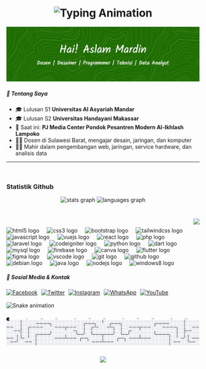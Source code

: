 <h1 align="center">
  <img src="https://readme-typing-svg.demolab.com?font=Fira+Code&pause=1000&color=20C20E&center=true&vCenter=true&width=435&lines=Halo%2C+Saya+Aslam+Mardin!;Mahasiswa+dan+Dosen+Teknik+Komputer;Full+Stack+Developer;Pakar+Jaringan" alt="Typing Animation" />
</h1>

<!-- <h3 align="center">🎓 Dosen | Desainer | Programmer | Teknisi | Data Analyst</h3> -->

![AslamMardin](github-header-image.png)


##### 👋 Tentang Saya
- 🎓 Lulusan S1 **Universitas Al Asyariah Mandar**
- 🎓 Lulusan S2 **Universitas Handayani Makassar**
- 💼 Saat ini: **PJ Media Center Pondok Pesantren Modern Al-Ikhlash Lampoko**
- 👨‍🏫 Dosen di Sulawesi Barat, mengajar desain, jaringan, dan komputer
- 👨‍💻 Mahir dalam pengembangan web, jaringan, service hardware, dan analisis data

---

<!-- ### 🧠 Keahlian Teknis
<p>
  <img src="https://img.shields.io/badge/HTML5-E34F26?style=for-the-badge&logo=html5&logoColor=white" />
  <img src="https://img.shields.io/badge/CSS3-1572B6?style=for-the-badge&logo=css3&logoColor=white" />
  <img src="https://img.shields.io/badge/JavaScript-F7DF1E?style=for-the-badge&logo=javascript&logoColor=black" />
  <img src="https://img.shields.io/badge/PHP-777BB4?style=for-the-badge&logo=php&logoColor=white" />
  <img src="https://img.shields.io/badge/TailwindCSS-38B2AC?style=for-the-badge&logo=tailwind-css&logoColor=white" />
  <img src="https://img.shields.io/badge/Bootstrap-563D7C?style=for-the-badge&logo=bootstrap&logoColor=white" />
  <img src="https://img.shields.io/badge/Vue.js-4FC08D?style=for-the-badge&logo=vue.js&logoColor=white" />
  <img src="https://img.shields.io/badge/React-61DAFB?style=for-the-badge&logo=react&logoColor=black" />
  <img src="https://img.shields.io/badge/Pascal-00599C?style=for-the-badge&logo=pascal&logoColor=white" />
  <img src="https://img.shields.io/badge/Laravel-FF2D20?style=for-the-badge&logo=laravel&logoColor=white" />
  <img src="https://img.shields.io/badge/Visual%20Basic-68217A?style=for-the-badge&logo=visual-studio&logoColor=white" />
  <img src="https://img.shields.io/badge/Python-3776AB?style=for-the-badge&logo=python&logoColor=yellow" />
  <img src="https://img.shields.io/badge/Flutter-02569B?style=for-the-badge&logo=flutter&logoColor=white" />
  <img src="https://img.shields.io/badge/CorelDRAW-00B388?style=for-the-badge&logo=coreldraw&logoColor=white" />
  <img src="https://img.shields.io/badge/Adobe%20XD-FF61F6?style=for-the-badge&logo=adobe-xd&logoColor=white" />
  <img src="https://img.shields.io/badge/Figma-F24E1E?style=for-the-badge&logo=figma&logoColor=white" />
  <img src="https://img.shields.io/badge/Canva-00C4CC?style=for-the-badge&logo=canva&logoColor=white" />
  <img src="https://img.shields.io/badge/Photoshop-31A8FF?style=for-the-badge&logo=adobe-photoshop&logoColor=white" />
  <img src="https://img.shields.io/badge/Mikrotik-0095D2?style=for-the-badge&logo=mikrotik&logoColor=white" />
  <img src="https://img.shields.io/badge/Machine%20Learning-FF6F00?style=for-the-badge&logo=TensorFlow&logoColor=white" />
  <img src="https://img.shields.io/badge/Pandas-2C2D72?style=for-the-badge&logo=pandas&logoColor=white" />
  <img src="https://img.shields.io/badge/Numpy-777BB4?style=for-the-badge&logo=numpy&logoColor=white" />
  <img src="https://img.shields.io/badge/NLP-FF4088?style=for-the-badge&logo=ai&logoColor=white" />
  <img src="https://img.shields.io/badge/scikit_learn-F7931E?style=for-the-badge&logo=scikit-learn&logoColor=white" />
  <img src="https://img.shields.io/badge/Arduino-00979D?style=for-the-badge&logo=arduino&logoColor=white" />
<img src="https://img.shields.io/badge/ESP32-2C3E50?style=for-the-badge&logo=espressif&logoColor=white" />

</p>



---

### 💬 Kemampuan Bahasa
- 🗣️ Bahasa Mandar
- 🇮🇩 Bahasa Indonesia
- 🇬🇧 Bahasa Inggris

---

### 📚 Riwayat Pendidikan
| Sekolah                            | Tahun Lulus |
|------------------------------------|-------------|
| SDN 036 INP Bonde                  | 2011        |
| MTS PERGIS Campalagian             | 2014        |
| SMKN Labuang                       | 2017        |

---

### 💼 Pengalaman Profesional
- PKL di Telkom Majene dan Pengadilan Agama Polewali Mandar  
- Mengajar di SMP PPM Al-Ikhlash Lampoko dan Sekolah Soeparman Wonomulyo  
- Service HP, Laptop, Printer di Workit Polewali  
- Freelance: jasa pengerjaan skripsi dan jurnal mahasiswa

---

##### 📚 Skill Language Program
<!-- Bahasa Pemrograman -->
<!-- <p align="center">
  <a href="https://skillicons.dev">
    <img src="https://skillicons.dev/icons?i=html,css,js,php,vue,react,python,flutter,laravel" />
  </a>
</p>



##### 📱 Sosial Media & Kontak
<div class="card-body">
  <div style="display: flex; gap: 10px; flex-wrap: wrap; align-items: center;">
    <a href="https://www.facebook.com/aslm.mrdyn" target="_blank" style="display: inline-block;">
      <img src="https://img.shields.io/badge/Facebook-1877F2?style=for-the-badge&logo=facebook&logoColor=white" alt="Facebook" />
    </a>
    <a href="https://twitter.com/aslam99mardin" target="_blank" style="display: inline-block;">
      <img src="https://img.shields.io/badge/Twitter-1DA1F2?style=for-the-badge&logo=twitter&logoColor=white" alt="Twitter" />
    </a>
    <a href="https://instagram.com/aslammardin" target="_blank" style="display: inline-block;">
      <img src="https://img.shields.io/badge/Instagram-E4405F?style=for-the-badge&logo=instagram&logoColor=white" alt="Instagram" />
    </a>
    <a href="https://wa.me/6285825587404" target="_blank" style="display: inline-block;">
      <img src="https://img.shields.io/badge/WhatsApp-25D366?style=for-the-badge&logo=whatsapp&logoColor=white" alt="WhatsApp" />
    </a>
    <a href="https://youtube.com/user/FannyBonde" target="_blank" style="display: inline-block;">
      <img src="https://img.shields.io/badge/YouTube-FF0000?style=for-the-badge&logo=youtube&logoColor=white" alt="YouTube" />
    </a>
  </div>
</div>


---
 
### 📈 Statistik GitHub
<p align="center">
  <img src="https://github-readme-stats.vercel.app/api?username=AslamMardin&show_icons=true&theme=radical" alt="Statistik GitHub Aslam" />
  <br />
  <img src="https://github-readme-stats.vercel.app/api/top-langs/?username=AslamMardin&layout=compact&theme=radical" alt="Top Languages" />
</p>

--- -->

<br clear="both">

<!-- <h1 align="left">Hi 👋! Nama Saya Aslam Mardin</h1> -->

### Statistik Github

<div align="center">
  <img src="https://github-readme-stats.vercel.app/api?username=AslamMardin&hide_title=false&hide_rank=false&show_icons=true&include_all_commits=true&count_private=true&disable_animations=false&theme=dracula&locale=en&hide_border=false" height="150" alt="stats graph"  />
  <img src="https://github-readme-stats.vercel.app/api/top-langs?username=AslamMardin&locale=en&hide_title=false&layout=compact&card_width=320&langs_count=5&theme=dracula&hide_border=false" height="150" alt="languages graph"  />
</div>

###

<br clear="both">

<img align="right" height="150" src="https://pin.it/5iOR49BOb"  />

###

<div align="left">
  <img src="https://cdn.jsdelivr.net/gh/devicons/devicon/icons/html5/html5-original.svg" height="30" alt="html5 logo"  />
  <img width="12" />
  <img src="https://cdn.jsdelivr.net/gh/devicons/devicon/icons/css3/css3-original.svg" height="30" alt="css3 logo"  />
  <img width="12" />
  <img src="https://cdn.jsdelivr.net/gh/devicons/devicon/icons/bootstrap/bootstrap-original.svg" height="30" alt="bootstrap logo"  />
  <img width="12" />
  <img src="https://cdn.jsdelivr.net/gh/devicons/devicon/icons/tailwindcss/tailwindcss-original-wordmark.svg" height="30" alt="tailwindcss logo"  />
  <img width="12" />
  <img src="https://cdn.jsdelivr.net/gh/devicons/devicon/icons/javascript/javascript-original.svg" height="30" alt="javascript logo"  />
  <img width="12" />
  <img src="https://cdn.jsdelivr.net/gh/devicons/devicon/icons/vuejs/vuejs-original.svg" height="30" alt="vuejs logo"  />
  <img width="12" />
  <img src="https://cdn.jsdelivr.net/gh/devicons/devicon/icons/react/react-original.svg" height="30" alt="react logo"  />
  <img width="12" />
  <img src="https://cdn.jsdelivr.net/gh/devicons/devicon/icons/php/php-original.svg" height="30" alt="php logo"  />
  <img width="12" />
  <img src="https://cdn.jsdelivr.net/gh/devicons/devicon/icons/laravel/laravel-original.svg" height="30" alt="laravel logo"  />
  <img width="12" />
  <img src="https://cdn.jsdelivr.net/gh/devicons/devicon/icons/codeigniter/codeigniter-plain.svg" height="30" alt="codeigniter logo"  />
  <img width="12" />
  <img src="https://cdn.jsdelivr.net/gh/devicons/devicon/icons/python/python-original.svg" height="30" alt="python logo"  />
  <img width="12" />
  <img src="https://cdn.jsdelivr.net/gh/devicons/devicon/icons/dart/dart-original.svg" height="30" alt="dart logo"  />
  <img width="12" />
  <img src="https://cdn.jsdelivr.net/gh/devicons/devicon/icons/mysql/mysql-original.svg" height="30" alt="mysql logo"  />
  <img width="12" />
  <img src="https://cdn.jsdelivr.net/gh/devicons/devicon/icons/firebase/firebase-plain.svg" height="30" alt="firebase logo"  />
  <img width="12" />
  <img src="https://cdn.jsdelivr.net/gh/devicons/devicon/icons/canva/canva-original.svg" height="30" alt="canva logo"  />
  <img width="12" />
  <img src="https://cdn.jsdelivr.net/gh/devicons/devicon/icons/flutter/flutter-original.svg" height="30" alt="flutter logo"  />
  <img width="12" />
  <img src="https://cdn.jsdelivr.net/gh/devicons/devicon/icons/figma/figma-original.svg" height="30" alt="figma logo"  />
  <img width="12" />
  <img src="https://cdn.jsdelivr.net/gh/devicons/devicon/icons/vscode/vscode-original.svg" height="30" alt="vscode logo"  />
  <img width="12" />
  <img src="https://cdn.jsdelivr.net/gh/devicons/devicon/icons/git/git-original.svg" height="30" alt="git logo"  />
  <img width="12" />
  <img src="https://cdn.jsdelivr.net/gh/devicons/devicon/icons/github/github-original.svg" height="30" alt="github logo"  />
  <img width="12" />
  <img src="https://cdn.jsdelivr.net/gh/devicons/devicon/icons/debian/debian-original.svg" height="30" alt="debian logo"  />
  <img width="12" />
  <img src="https://cdn.jsdelivr.net/gh/devicons/devicon/icons/java/java-original.svg" height="30" alt="java logo"  />
  <img width="12" />
  <img src="https://cdn.jsdelivr.net/gh/devicons/devicon/icons/nodejs/nodejs-original.svg" height="30" alt="nodejs logo"  />
  <img width="12" />
  <img src="https://cdn.jsdelivr.net/gh/devicons/devicon/icons/windows8/windows8-original.svg" height="30" alt="windows8 logo"  />
</div>

##### 📱 Sosial Media & Kontak
<div class="card-body">
  <div style="display: flex; gap: 10px; flex-wrap: wrap; align-items: center;">
    <a href="https://www.facebook.com/aslm.mrdyn" target="_blank" style="display: inline-block;">
      <img src="https://img.shields.io/badge/Facebook-1877F2?style=for-the-badge&logo=facebook&logoColor=white" alt="Facebook" />
    </a>
    <a href="https://twitter.com/aslam99mardin" target="_blank" style="display: inline-block;">
      <img src="https://img.shields.io/badge/Twitter-1DA1F2?style=for-the-badge&logo=twitter&logoColor=white" alt="Twitter" />
    </a>
    <a href="https://instagram.com/aslammardin" target="_blank" style="display: inline-block;">
      <img src="https://img.shields.io/badge/Instagram-E4405F?style=for-the-badge&logo=instagram&logoColor=white" alt="Instagram" />
    </a>
    <a href="https://wa.me/6285825587404" target="_blank" style="display: inline-block;">
      <img src="https://img.shields.io/badge/WhatsApp-25D366?style=for-the-badge&logo=whatsapp&logoColor=white" alt="WhatsApp" />
    </a>
    <a href="https://youtube.com/user/FannyBonde" target="_blank" style="display: inline-block;">
      <img src="https://img.shields.io/badge/YouTube-FF0000?style=for-the-badge&logo=youtube&logoColor=white" alt="YouTube" />
    </a>
  </div>
</div>

<br clear="both">

<img src="https://raw.githubusercontent.com/AslamMardin/AslamMardin/output/snake.svg" alt="Snake animation" />

###

<picture>
  <source media="(prefers-color-scheme: dark)" srcset="https://raw.githubusercontent.com/AslamMardin/AslamMardin/output/pacman-contribution-graph-dark.svg">
  <source media="(prefers-color-scheme: light)" srcset="https://raw.githubusercontent.com/AslamMardin/AslamMardin/output/pacman-contribution-graph.svg">
  <img alt="pacman contribution graph" src="https://raw.githubusercontent.com/AslamMardin/AslamMardin/output/pacman-contribution-graph.svg">
</picture>

###

<div align="center">
  <img src="https://profile-counter.glitch.me/AslamMardin/count.svg?"  />
</div>

###